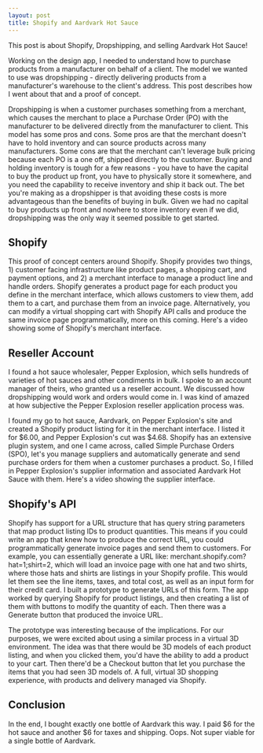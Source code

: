 ```yaml
---
layout: post
title: Shopify and Aardvark Hot Sauce
---
```


This post is about Shopify, Dropshipping, and selling Aardvark Hot Sauce!

Working on the design app, I needed to understand how to purchase products from a manufacturer on behalf of a client. The model we wanted to use was dropshipping - directly delivering products from a manufacturer's warehouse to the client's address. This post describes how I went about that and a proof of concept.

Dropshipping is when a customer purchases something from a merchant, which causes the merchant to place a Purchase Order (PO) with the manufacturer to be delivered directly from the manufacturer to client. This model has some pros and cons. Some pros are that the merchant doesn't have to hold inventory and can source products across many manufacturers. Some cons are that the merchant can't leverage bulk pricing because each PO is a one off, shipped directly to the customer. Buying and holding inventory is tough for a few reasons - you have to have the capital to buy the product up front, you have to physically store it somewhere, and you need the capability to receive inventory and ship it back out. The bet you're making as a dropshipper is that avoiding these costs is more advantageous than the benefits of buying in bulk. Given we had no capital to buy products up front and nowhere to store inventory even if we did, dropshipping was the only way it seemed possible to get started.

## Shopify

This proof of concept centers around Shopify. Shopify provides two things, 1) customer facing infrastructure like product pages, a shopping cart, and payment options, and 2) a merchant interface to manage a product line and handle orders. Shopify generates a product page for each product you define in the merchant interface, which allows customers to view them, add them to a cart, and purchase them from an invoice page. Alternatively, you can modify a virtual shopping cart with Shopify API calls and produce the same invoice page programmatically, more on this coming. Here's a video showing some of Shopify's merchant interface.

## Reseller Account

I found a hot sauce wholesaler, Pepper Explosion, which sells hundreds of varieties of hot sauces and other condiments in bulk. I spoke to an account manager of theirs, who granted us a reseller account. We discussed how dropshipping would work and orders would come in. I was kind of amazed at how subjective the Pepper Explosion reseller application process was. 

I found my go to hot sauce, Aardvark, on Pepper Explosion's site and created a Shopify product listing for it in the merchant interface. I listed it for $6.00, and Pepper Explosion's cut was $4.68. Shopify has an extensive plugin system, and one I came across, called Simple Purchase Orders (SPO), let's you manage suppliers and automatically generate and send purchase orders for them when a customer purchases a product. So, I filled in Pepper Explosion's supplier information and associated Aardvark Hot Sauce with them. Here's a video showing the supplier interface.

## Shopify's API

Shopify has support for a URL structure that has query string parameters that map product listing IDs to product quantities. This means if you could write an app that knew how to produce the correct URL, you could programmatically generate invoice pages and send them to customers. For example, you can essentially generate a URL like: merchant.shopify.com?hat=1;shirt=2, which will load an invoice page with one hat and two shirts, where those hats and shirts are listings in your Shopify profile. This would let them see the line items, taxes, and total cost, as well as an input form for their credit card. I built a prototype to generate URLs of this form. The app worked by querying Shopify for product listings, and then creating a list of them with buttons to modify the quantity of each. Then there was a Generate button that produced the invoice URL. 

The prototype was interesting because of the implications. For our purposes, we were excited about using a similar process in a virtual 3D environment. The idea was that there would be 3D models of each product listing, and when you clicked them, you'd have the ability to add a product to your cart. Then there'd be a Checkout button that let you purchase the items that you had seen 3D models of. A full, virtual 3D shopping experience, with products and delivery managed via Shopify.

## Conclusion

In the end, I bought exactly one bottle of Aardvark this way. I paid $6 for the hot sauce and another $6 for taxes and shipping. Oops. Not super viable for a single bottle of Aardvark.
